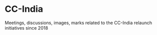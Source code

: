 # CC-India
Meetings, discussions, images, marks related to the CC-India relaunch initiatives since 2018
